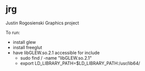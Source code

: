 # jrg
Justin Rogosienski Graphics project

To run:
- install glew
- install freeglut
- have libGLEW.so.2.1 accessible for include
    - sudo find / -name "libGLEW.so.2.1"
    - export LD_LIBRARY_PATH=$LD_LIBRARY_PATH:/usr/lib64/
